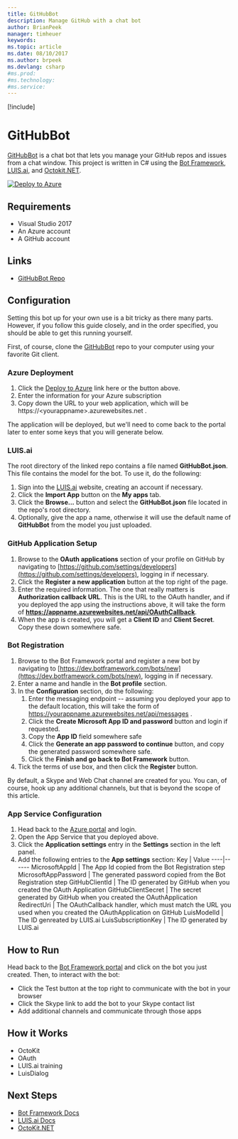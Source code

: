 ```yaml
---
title: GitHubBot
description: Manage GitHub with a chat bot
author: BrianPeek
manager: timheuer
keywords: 
ms.topic: article
ms.date: 08/10/2017
ms.author: brpeek
ms.devlang: csharp
#ms.prod:
#ms.technology:
#ms.service:
---
```


[!include[](includes/header.md)]

# GitHubBot
[GitHubBot](https://github.com/BrianPeek/GitHubBot) is a chat bot that lets you manage your GitHub repos and issues from a chat window.  This project is written in C# using the [Bot Framework](https://dev.botframework.com), [LUIS.ai](https://luis.ai), and [Octokit.NET](https://github.com/octokit/octokit.net).

[![Deploy to Azure](http://azuredeploy.net/deploybutton.png)](https://azuredeploy.net/?repository=https://github.com/BrianPeek/GitHubBot)

## Requirements
* Visual Studio 2017
* An Azure account
* A GitHub account

## Links
* [GitHubBot Repo](https://github.com/BrianPeek/GitHubBot)

## Configuration
Setting this bot up for your own use is a bit tricky as there many parts.  However, if you follow this guide closely, and in the order specified, you should be able to get this running yourself.

First, of course, clone the [GitHubBot](https://github.com/BrianPeek/GitHubBot) repo to your computer using your favorite Git client.

### Azure Deployment
1. Click the [Deploy to Azure]() link here or the button above.
2. Enter the information for your Azure subscription
3. Copy down the URL to your web application, which will be https://&lt;yourappname&gt;.azurewebsites.net .

The application will be deployed, but we'll need to come back to the portal later to enter some keys that you will generate below.

### LUIS.ai
The root directory of the linked repo contains a file named **GitHubBot.json**.  This file contains the model for the bot.  To use it, do the following:
1. Sign into the [LUIS.ai](https://luis.ai) website, creating an account if necessary.
1. Click the **Import App** button on the **My apps** tab.
1. Click the **Browse...** button and select the **GitHubBot.json** file located in the repo's root directory.
1. Optionally, give the app a name, otherwise it will use the default name of **GitHubBot** from the model you just uploaded.

### GitHub Application Setup
1. Browse to the **OAuth applications** section of your profile on GitHub by navigating to [https://github.com/settings/developers](https://github.com/settings/developers), logging in if necessary.
1. Click the **Register a new application** button at the top right of the page.
1. Enter the required information.  The one that really matters is **Authorization callback URL**.  This is the URL to the OAuth handler, and if you deployed the app using the instructions above, it will take the form of **https://appname.azurewebsites.net/api/OAuthCallback**.
1. When the app is created, you will get a **Client ID** and **Client Secret**.  Copy these down somewhere safe.

### Bot Registration
1. Browse to the Bot Framework portal and register a new bot by navigating to [https://dev.botframework.com/bots/new](https://dev.botframework.com/bots/new), logging in if necessary.
1. Enter a name and handle in the **Bot profile** section.
1. In the **Configuration** section, do the following:
   1. Enter the messaging endpoint -- assuming you deployed your app to the default location, this will take the form of https://yourappname.azurewebsites.net/api/messages .
   1. Click the **Create Microsoft App ID and password** button and login if requested.
   1. Copy the **App ID** field somewhere safe
   1. Click the **Generate an app password to continue** button, and copy the generated password somewhere safe.
   1. Click the  **Finish and go back to Bot Framework** button.
1. Tick the terms of use box, and then click the **Register** button.

By default, a Skype and Web Chat channel are created for you.  You can, of course, hook up any additional channels, but that is beyond the scope of this article.

### App Service Configuration
1. Head back to the [Azure portal](https://portal.azure.com/) and login.
1. Open the App Service that you deployed above.
1. Click the **Application settings** entry in the **Settings** section in the left panel.
1. Add the following entries to the **App settings** section:
   Key | Value
   ----|------
   MicrosoftAppId | The App Id copied from the Bot Registration step
   MicrosoftAppPassword | The generated password copied from the Bot Registration step
   GitHubClientId | The ID generated by GitHub when you created the OAuth Application
   GitHubClientSecret | The secret generated by GitHub when you created the OAuthApplication
   RedirectUri | The OAuthCallback handler, which must match the URL you used when you created the OAuthApplication on GitHub
   LuisModelId | The ID genreated by LUIS.ai
   LuisSubscriptionKey | The ID generated by LUIS.ai

## How to Run
Head back to the [Bot Framework portal](https://dev.botframework.com/bots/) and click on the bot you just created.  Then, to interact with the bot:
* Click the Test button at the top right to communicate with the bot in your browser
* Click the Skype link to add the bot to your Skype contact list
* Add additional channels and communicate through those apps

## How it Works
* OctoKit
* OAuth
* LUIS.ai training
* LuisDialog

## Next Steps
* [Bot Framework Docs](https://docs.microsoft.com/bot-framework)
* [LUIS.ai Docs](https://docs.microsoft.com/en-us/azure/cognitive-services/LUIS/Home)
* [OctoKit.NET](https://octokit.github.io/)
